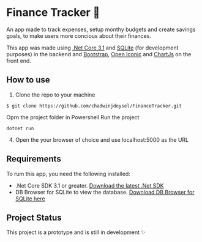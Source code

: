# Finance Tracker :money_with_wings:
An app made to track expenses, setup monthy budgets and create savings goals, to make users more concious about their finances.

This app was made using [.Net Core 3.1](https://dotnet.microsoft.com) and [SQLite](https://www.sqlite.org/index.html) (for development purposes) in the backend and [Bootstrap](https://getbootstrap.com), [Open Iconic](https://useiconic.com/open) and [ChartJs](https://www.chartjs.org/) on the front end.

## How to use
1. Clone the repo to your machine
```
$ git clone https://github.com/chadwinjdeysel/FinanceTracker.git
```
Oprn the project folder in Powershell
Run the project
```
dotnet run
```
4. Open the your browser of choice and use localhost:5000 as the URL

## Requirements
To rum this app, you need the following installed: 
* .Net Core SDK 3.1 or greater. [Download the latest .Net SDK](https://sqlitebrowser.org/)
* DB Browser for SQLite to view the database. [Download DB Browser for SQLite here](https://sqlitebrowser.org/)

## Project Status
This project is a prototype and is still in development :sparkles:
